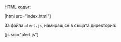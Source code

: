 HTML кодът:

[html src="index.html"]

За файла `alert.js`, намиращ се в същата директория:

[js src="alert.js"]

